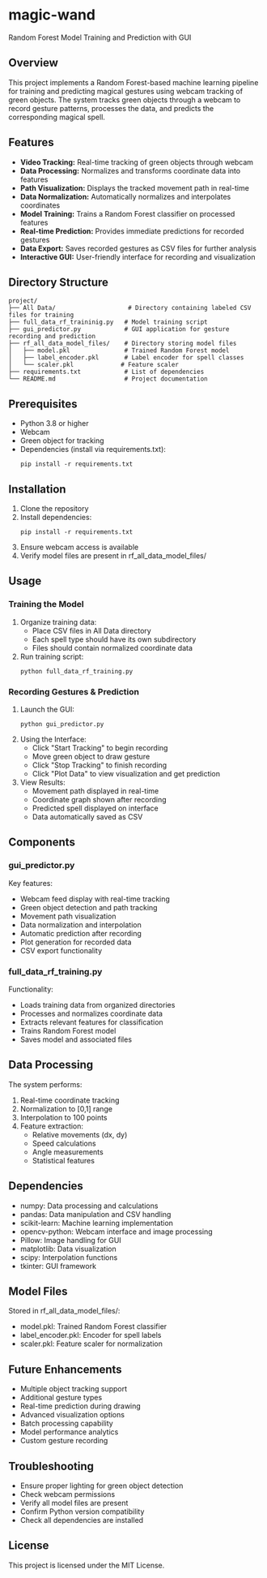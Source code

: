 # magic-wand

Random Forest Model Training and Prediction with GUI

## Overview
This project implements a Random Forest-based machine learning pipeline for training and predicting magical gestures using webcam tracking of green objects. The system tracks green objects through a webcam to record gesture patterns, processes the data, and predicts the corresponding magical spell.

## Features
- **Video Tracking:** Real-time tracking of green objects through webcam
- **Data Processing:** Normalizes and transforms coordinate data into features
- **Path Visualization:** Displays the tracked movement path in real-time
- **Data Normalization:** Automatically normalizes and interpolates coordinates
- **Model Training:** Trains a Random Forest classifier on processed features
- **Real-time Prediction:** Provides immediate predictions for recorded gestures
- **Data Export:** Saves recorded gestures as CSV files for further analysis
- **Interactive GUI:** User-friendly interface for recording and visualization

## Directory Structure
```
project/
├── All Data/                    # Directory containing labeled CSV files for training
├── full_data_rf_traininig.py   # Model training script
├── gui_predictor.py            # GUI application for gesture recording and prediction
├── rf_all_data_model_files/    # Directory storing model files
│   ├── model.pkl               # Trained Random Forest model
│   ├── label_encoder.pkl       # Label encoder for spell classes
│   └── scaler.pkl             # Feature scaler
├── requirements.txt            # List of dependencies
└── README.md                   # Project documentation
```

## Prerequisites
- Python 3.8 or higher
- Webcam
- Green object for tracking
- Dependencies (install via requirements.txt):
  ```
  pip install -r requirements.txt
  ```

## Installation
1. Clone the repository
2. Install dependencies:
   ```
   pip install -r requirements.txt
   ```
3. Ensure webcam access is available
4. Verify model files are present in rf_all_data_model_files/

## Usage

### Training the Model
1. Organize training data:
   - Place CSV files in All Data directory
   - Each spell type should have its own subdirectory
   - Files should contain normalized coordinate data
2. Run training script:
   ```
   python full_data_rf_training.py
   ```

### Recording Gestures & Prediction
1. Launch the GUI:
   ```
   python gui_predictor.py
   ```
2. Using the Interface:
   - Click "Start Tracking" to begin recording
   - Move green object to draw gesture
   - Click "Stop Tracking" to finish recording
   - Click "Plot Data" to view visualization and get prediction
3. View Results:
   - Movement path displayed in real-time
   - Coordinate graph shown after recording
   - Predicted spell displayed on interface
   - Data automatically saved as CSV

## Components

### gui_predictor.py
Key features:
- Webcam feed display with real-time tracking
- Green object detection and path tracking
- Movement path visualization
- Data normalization and interpolation
- Automatic prediction after recording
- Plot generation for recorded data
- CSV export functionality

### full_data_rf_training.py
Functionality:
- Loads training data from organized directories
- Processes and normalizes coordinate data
- Extracts relevant features for classification
- Trains Random Forest model
- Saves model and associated files

## Data Processing
The system performs:
1. Real-time coordinate tracking
2. Normalization to [0,1] range
3. Interpolation to 100 points
4. Feature extraction:
   - Relative movements (dx, dy)
   - Speed calculations
   - Angle measurements
   - Statistical features

## Dependencies
- numpy: Data processing and calculations
- pandas: Data manipulation and CSV handling
- scikit-learn: Machine learning implementation
- opencv-python: Webcam interface and image processing
- Pillow: Image handling for GUI
- matplotlib: Data visualization
- scipy: Interpolation functions
- tkinter: GUI framework

## Model Files
Stored in rf_all_data_model_files/:
- model.pkl: Trained Random Forest classifier
- label_encoder.pkl: Encoder for spell labels
- scaler.pkl: Feature scaler for normalization

## Future Enhancements
- Multiple object tracking support
- Additional gesture types
- Real-time prediction during drawing
- Advanced visualization options
- Batch processing capability
- Model performance analytics
- Custom gesture recording

## Troubleshooting
- Ensure proper lighting for green object detection
- Check webcam permissions
- Verify all model files are present
- Confirm Python version compatibility
- Check all dependencies are installed

## License
This project is licensed under the MIT License.
